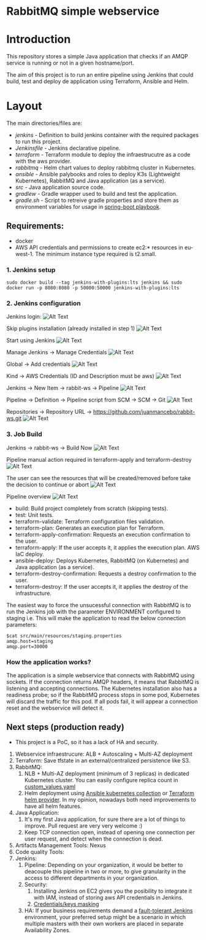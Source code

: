 # RabbitMQ simple webservice
# Introduction

This repository stores a simple Java application that checks if an AMQP service is running or not in a given hostname/port. 

The aim of this project is to run an entire pipeline using Jenkins that could build, test and deploy de application using Terraform, Ansible and Helm.

# Layout

The main directories/files are:

* *jenkins* - Definition to build jenkins container with the required packages to run this project. 
* *Jenkinsfile* - Jenkins declarative pipeline.
* *terraform* - Terraform module to deploy the infraestrucutre as a code with the aws provider.
* *rabbitmq* - Helm chart values to deploy rabbitmq cluster in Kubernetes.
* *ansible* - Ansible palybooks and roles to deploy K3s (Lightweight Kubernetes), RabbitMQ and Java application (as a service).
* *src* - Java application source code.
* *gradlew* - Gradle wrapper used to build and test the application.
* *gradle.sh* - Script to retreive gradle properties and store them as environment variables for usage in [spring-boot playbook](ansible/spring-boot.yml).


## Requirements: 
 - docker
 - AWS API credentials and permissions to create ec2:* resources in eu-west-1. The minimum instance type required is t2.small.



### 1. Jenkins setup
```
sudo docker build --tag jenkins-with-plugins:lts jenkins && sudo docker run -p 8080:8080 -p 50000:50000 jenkins-with-plugins:lts
```

### 2. Jenkins configuration
Jenkins login: ![Alt Text](docs/images/1.png)

Skip plugins installation (already installed in step 1) ![Alt Text](docs/images/2.png)

Start using Jenkins ![Alt Text](docs/images/3.png)

Manage Jenkins -> Manage Credentials ![Alt Text](docs/images/4.png)

Global -> Add credentials ![Alt Text](docs/images/5.png)

Kind -> AWS Credentials (ID and Description must be aws) ![Alt Text](docs/images/6.png)

Jenkins -> New Item -> rabbit-ws -> Pipeline ![Alt Text](docs/images/7.png)

Pipeline -> Definition -> Pipeline script from SCM -> SCM -> Git ![Alt Text](docs/images/8.png)

Repositories -> Repository URL -> https://github.com/juanmancebo/rabbit-ws.git ![Alt Text](docs/images/9.png)


### 3. Job Build

Jenkins -> rabbit-ws -> Build Now ![Alt Text](docs/images/10.png)

Pipeline manual action required in terraform-apply and terraform-destroy ![Alt Text](docs/images/13.png)

The user can see the resources that will be created/removed before take the decision to continue or abort ![Alt Text](docs/images/14.png)

Pipeline overview ![Alt Text](docs/images/15.png)

 - build: Build project completely from scratch (skipping tests).
 - test: Unit tests.
 - terraform-validate: Terraform configuration files validation.
 - terraform-plan: Generates an execution plan for Terraform.
 - terraform-apply-confirmation: Requests an execution confirmation to the user.
 - terraform-apply: If the user accepts it, it applies the execution plan. AWS IaC deploy.
 - ansible-deploy: Deploys Kubernetes, RabbitMQ (on Kubernetes) and Java application (as a service).
 - terraform-destroy-confirmation: Requests a destroy confirmation to the user.
 - terraform-destroy: If the user accepts it, it applies the destroy of the infrastructure.
 
The easiest way to force the unsucessful connection with RabbitMQ is to run the Jenkins job with the parameter ENVIRONMENT configured to staging i.e.
This will make the application to read the below connection parameters:
```
$cat src/main/resources/staging.properties 
amqp.host=staging
amqp.port=30000
```

### How the application works?
The application is a simple webservice that connects with RabbitMQ using sockets. If the connection returns AMQP headers, it means that RabbitMQ is listening and accepting connections. The Kubernetes installation also has a readiness probe; so if the RabbitMQ process stops in some pod, Kubernetes will discard the traffic for this pod. If all pods fail, it will appear a connection reset and the webservice will detect it.

## Next steps (production ready)
* This project is a PoC, so it has a lack of HA and security.
1. Webservice infraestrucure: ALB + Autoscaling + Multi-AZ deployment
2. Terraform: Save tfstate in an external/centralized persistence like S3.
2. RabbitMQ: 
   1. NLB + Multi-AZ deployment (minimum of 3 replicas) in dedicated Kubernetes cluster. You can easily configure replica count in [custom_values.yaml](tabbitmq/custom_values.yaml#L19)
   2. Helm deployment using [Ansible kubernetes collection](https://docs.ansible.com/ansible/latest/collections/community/kubernetes/helm_module.html) or [Terraform helm provider](https://registry.terraform.io/providers/hashicorp/helm/latest/docs). In my opinion, nowadays both need improvements to have all helm features.
3. Java Application:
   1. It's my first Java application, for sure there are a lot of things to improve. Pull request are very very welcome :)
   2. Keep TCP connection open, instead of opening one connection per user request, and detect when the connection is dead.
4. Artifacts Management Tools:
   Nexus
5. Code quality Tools:   
5. Jenkins:
   1. Pipeline:
      Depending on your organization, it would be better to deacouple this pipeline in two or more, to give granularity in the access to different departments in your organization.
   2. Security:
      1. Installing Jenkins on EC2 gives you the posibility to integrate it with IAM, instead of storing aws API credentials in Jenkins.
      2. [Credentials/keys masking](https://www.jenkins.io/blog/2019/02/21/credentials-masking/)
   3. HA:
      If your business requirements demand a [fault-tolerant Jenkins](https://docs.cloudbees.com/docs/cloudbees-ci/latest/traditional-install-guide/high-availability) environment, your preferred setup might be a scenario in which multiple masters with their own workers are placed in separate Availability Zones. 
